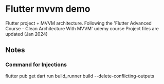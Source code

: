 # Flutter mvvm demo

Flutter project + MVVM architecture.
Following the 'Flutter Advanced Course - Clean Architecture With MVVM' udemy course
Project files are updated (Jan 2024)

## Notes

### Command for Injections

flutter pub get
dart run build_runner build --delete-conflicting-outputs
